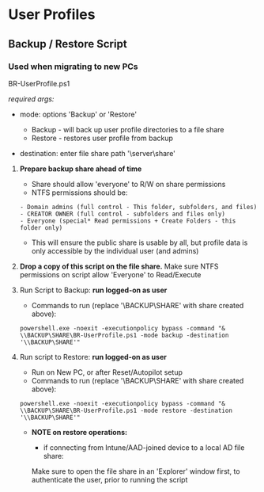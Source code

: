 # User Profiles
## Backup / Restore Script
### Used when migrating to new PCs

BR-UserProfile.ps1

*required args:*
- mode: options 'Backup' or 'Restore'
  - Backup - will back up user profile directories to a file share
  - Restore - restores user profile from backup 
  
- destination: enter file share path '\\server\share'


1. **Prepare backup share ahead of time**
    - Share should allow 'everyone' to R/W on share permissions
    - NTFS permissions should be: 
    ```
    - Domain admins (full control - This folder, subfolders, and files)
    - CREATOR OWNER (full control - subfolders and files only)
    - Everyone (special* Read permissions + Create Folders - this folder only)
    ```
    - This will ensure the public share is usable by all, but profile data is only accessible by the individual user (and admins)

2. **Drop a copy of this script on the file share.** Make sure NTFS permissions on script allow 'Everyone' to Read/Execute

3. Run Script to Backup: **run logged-on as user**
    
    - Commands to run (replace '\\BACKUP\SHARE' with share created above):
    
    ```
    powershell.exe -noexit -executionpolicy bypass -command "& \\BACKUP\SHARE\BR-UserProfile.ps1 -mode backup -destination '\\BACKUP\SHARE'"
    ```

4. Run script to Restore: **run logged-on as user**
    - Run on New PC, or after Reset/Autopilot setup
    - Commands to run (replace '\\BACKUP\SHARE' with share created above):
    
    ```
    powershell.exe -noexit -executionpolicy bypass -command "& \\BACKUP\SHARE\BR-UserProfile.ps1 -mode restore -destination '\\BACKUP\SHARE'"
    ```
        
   - **NOTE on restore operations:**
      - if connecting from Intune/AAD-joined device to a local AD file share: 
      
      Make sure to open the file share in an 'Explorer' window first, to authenticate the user, prior to running the script




